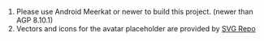 1. Please use Android Meerkat or newer to build this project. (newer than AGP 8.10.1)
2. Vectors and icons for the avatar placeholder are provided by <a href="https://www.svgrepo.com" target="_blank">SVG Repo</a>